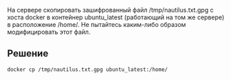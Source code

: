 На сервере скопировать зашифрованный файл /tmp/nautilus.txt.gpg с хоста docker в контейнер ubuntu_latest (работающий на том же сервере) в расположение /home/. Не пытайтесь каким-либо образом модифицировать этот файл.

## Решение 
`docker cp /tmp/nautilus.txt.gpg ubuntu_latest:/home/`
